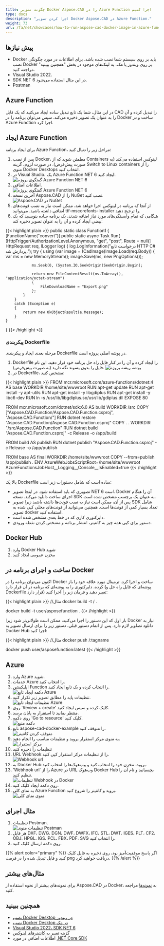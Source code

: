 ```yaml
---
title: چگونه تصویر Docker Aspose.CAD را در Azure Function اجرا کنیم
type: docs
description: "اجرا کردن تصویر Docker Aspose.CAD در Azure Function."
weight: 73
url: /fa/net/showcases/how-to-run-aspose-cad-docker-image-in-azure-function
---
```


## پیش نیازها
- Docker باید بر روی سیستم شما نصب شده باشد. برای اطلاعات در مورد چگونگی نصب Docker بر روی ویندوز یا مک، به لینک‌های موجود در بخش "همچنین ببینید" مراجعه کنید.
- Visual Studio 2022.
- SDK NET 6 در این مثال استفاده می‌شود.
- Postman

## Azure Function

در این مثال، شما یک تابع تبدیل ساده ایجاد می‌کنید که یک فایل CAD را تبدیل کرده و آن را به عنوان یک تصویر ذخیره می‌کند. سپس می‌توان برنامه را در Docker ساخت و در Azure Function اجرا کرد.

## ایجاد Azure Function

برای ایجاد برنامه Azure Function، مراحل زیر را دنبال کنید:
1. پس از نصب Docker، مطمئن شوید که از Containers لینوکس استفاده می‌کند (به صورت پیش‌فرض). در صورت لزوم، گزینه Switch to Linux containers را از منوی Docker Desktops انتخاب کنید.
1. در Visual Studio، یک Azure Function NET 6 ایجاد کنید.<br>
![گفتگوی پروژه Azure Function NET 6](/fa/_assets/Create-project.png)<br>
1. اطلاعات اضافی.<br>
![گفتگوی پروژه Azure Function NET 6](/fa/_assets/Additional-information.png)<br>
1. آخرین نسخه Aspose.CAD را از NuGet نصب کنید.<br>
![Aspose.CAD در NuGet](/fa/_assets/NuGet.png)<br>
1. از آنجا که برنامه در لینوکس اجرا خواهد شد، ممکن است نیاز به نصب فونت‌های اضافی داشته باشید. می‌توانید ttf-mscorefonts-installer را ترجیح دهید.
1. هنگامی که تمام وابستگی‌های مورد نیاز اضافه شدند، یک برنامه ساده بنویسید که یک بیضی ایجاد کرده و آن را به عنوان تصویر ذخیره کند:<br>

{{< highlight plain >}}
public static class Function1
{
    [FunctionName("convert")]
    public static async Task<IActionResult> Run(
        [HttpTrigger(AuthorizationLevel.Anonymous, "get", "post", Route = null)] HttpRequest req,
        ILogger log)
    {
        log.LogInformation("درخواست تابع HTTP C# پردازش شد.");
        try
        {
            using (var image = (CadImage)Image.Load(req.Body))
            {
                var ms = new MemoryStream();
                image.Save(ms, new PngOptions());

                ms.Seek(0, (System.IO.SeekOrigin)SeekOrigin.Begin);

                return new FileContentResult(ms.ToArray(), "application/octet-stream")
                {
                    FileDownloadName = "Export.png"
                };
            }
        }
        catch (Exception e)
        {
            return new OkObjectResult(e.Message);
        }
    }
}
{{< /highlight >}}

### پیکربندی Dockerfile

 مرحله بعدی ایجاد و پیکربندی Dockerfile در پوشه اصلی پروژه است.

1. Dockerfile را ایجاد کرده و آن را در کنار فایل راه حل برنامه خود قرار دهید. این نام فایل را بدون پسوند نگه دارید (به صورت پیش‌فرض).
![پوشه ریشه پروژه](/fa/_assets/root-folder.png)<br>
1. در Dockerfile، مشخص کنید:


{{< highlight plain >}}
FROM mcr.microsoft.com/azure-functions/dotnet:4 AS base
WORKDIR /home/site/wwwroot
RUN apt-get update
RUN apt-get install -y apt-utils
RUN apt-get install -y libgdiplus
RUN apt-get install -y libc6-dev 
RUN ln -s /usr/lib/libgdiplus.so/usr/lib/gdiplus.dll
EXPOSE 80

FROM mcr.microsoft.com/dotnet/sdk:6.0 AS build
WORKDIR /src
COPY ["Aspose.CAD.Function/Aspose.CAD.Function.csproj", "Aspose.CAD.Function/"]
RUN dotnet restore "Aspose.CAD.Function/Aspose.CAD.Function.csproj"
COPY . .
WORKDIR "/src/Aspose.CAD.Function"
RUN dotnet build "Aspose.CAD.Function.csproj" -c Release -o /app/build

FROM build AS publish
RUN dotnet publish "Aspose.CAD.Function.csproj" -c Release -o /app/publish

FROM base AS final
WORKDIR /home/site/wwwroot
COPY --from=publish /app/publish .
ENV AzureWebJobsScriptRoot=/home/site/wwwroot \
    AzureFunctionsJobHost__Logging__Console__IsEnabled=true
{{< /highlight >}}

 بالا یک Dockerfile ساده است که شامل دستورات زیر است:

- تصویری که باید استفاده شود. در اینجا تصویر NET 6 است. Docker آن را هنگام اجرای ساخت دانلود می‌کند. نسخه SDK به عنوان یک برچسب مشخص شده است.
- پس از آن، ممکن است نیاز به نصب فونت‌ها داشته باشید زیرا تصویر SDK شامل تعداد بسیار کمی از فونت‌ها است. همچنین می‌توانید از فونت‌های محلی کپی شده به تصویر docker استفاده کنید.
- دایرکتوری کاری که در خط بعدی مشخص شده است.
- دستور برای کپی همه چیز به کانتینر، انتشار برنامه و مشخص کردن نقطه ورودی.

## Docker Hub
1. وارد Docker Hub شوید
1. مخزن عمومی ایجاد کنید

## ساخت و اجرای برنامه در Docker
 
 اکنون می‌توان برنامه را در Docker ساخت و اجرا کرد. ترمینال مورد علاقه خود را باز کرده، دایرکتوری را به پوشه‌ای که برنامه در آن قرار دارد (پوشه‌ای که فایل راه حل و Dockerfile قرار دارد) تغییر دهید و فرمان زیر را اجرا کنید:

{{< highlight plain >}}
//مثال
docker build -t <user name>/<repository name> .

docker build -t user/asposefunction .
{{< /highlight >}}
 
بار اول که این دستور را اجرا می‌کنید، ممکن است طولانی‌تر شود زیرا Docker نیاز به دانلود تصاویر لازم دارد. پس از اتمام دستور قبلی، دستور زیر را برای ارسال تصویر به Docker Hub اجرا کنید:
 
{{< highlight plain >}}
//مثال
docker push <user name>/<repository name>:tagname

docker push user/asposefunction:latest
{{< /highlight >}}

## Azure

1. وارد Azure شوید.
1. خدمات Azure را انتخاب کنید.
1. اپلیکیشن Function را انتخاب کرده و یک تابع ایجاد کنید.<br>
![دکمه ایجاد تابع Azure](/fa/_assets/create-function.png)<br>
1. تنظیمات پایه را مطابق تصویر زیر تکرار کنید.<br>
![تنظیمات ایجاد تابع Azure](/fa/_assets/create-function-setting.png)<br>
1. روی 'Review + create' کلیک کرده و سپس ایجاد کنید.
1. منتظر بمانید تا استقرار به پایان برسد.
1. روی دکمه 'Go to resource' کلیک کنید.<br>
![دکمه منبع](/fa/_assets/go-to-resource.png)<br>
1. تابع aspose-cad-docker-example را متوقف کنید.<br>
![متوقف کردن کانتینر](/fa/_assets/stop-container.png)<br>
1. به منوی مرکز استقرار بروید و تنظیمات مناسب را انجام دهید.<br>
![مرکز استقرار](/fa/_assets/deployment-center.png)<br>
1. تنظیمات را ذخیره کنید
1. URL Webhook را از تنظیمات مرکز استقرار کپی کنید.<br>
![Webhook url](/fa/_assets/webhook-url.png)<br>
1. به Docker Hub بروید، مخزن خود را انتخاب کنید و وب‌هوک‌ها را انتخاب کنید.
1. 'Webhook url' را از Azure در URL وب‌هوک Docker Hub بچسبانید و نام آن را تنظیم کنید.<br>
![تنظیمات Webhook در Docker](/fa/_assets/webhook.png)<br>
1. روی دکمه ایجاد کلیک کنید.
1. به نمای کلی Azure Function بروید و کانتینر را شروع کنید.<br>
![منوی نمای کلی](/fa/_assets/overview.png)<br>

## مثال اجرای

1. تنظیمات Postman.<br>
![تنظیمات منوی Postman](/fa/_assets/postman-settings.png)<br>
1. هر فایل DXF، DWG، DGN، DWF، DWFX، IFC، STL، DWT، IGES، PLT، CF2، OBJ، HPGL، IGS، PCL، FBX، PDF، SVG را انتخاب کنید.
1. روی دکمه ارسال کلیک کنید.

{{% alert color="primary" %}} 
اگر پاسخ موفقیت‌آمیز بود، روی ذخیره به فایل کلیک کنید و فایل تبدیل شده را در فرمت png دریافت خواهید کرد.
{{% /alert %}}

## مثال‌های بیشتر

برای نمونه‌های بیشتر از نحوه استفاده از Aspose.CAD در Docker، به [نمونه‌ها](https://github.com/aspose-cad/Aspose.CAD-Documentation) مراجعه کنید.


## همچنین ببینید

- [نصب Docker Desktop در ویندوز](https://docs.docker.com/docker-for-windows/install/)
- [نصب Docker Desktop در مک](https://docs.docker.com/docker-for-mac/install/)
- [Visual Studio 2022، SDK NET 6](https://docs.microsoft.com/en-us/dotnet/core/install/windows?tabs=net60#dependencies)
- گزینه [تغییر به کانتینرهای لینوکس](https://docs.docker.com/docker-for-windows/#switch-between-windows-and-linux-containers)
- اطلاعات اضافی در مورد [.NET Core SDK](https://hub.docker.com/_/microsoft-dotnet-sdk)
